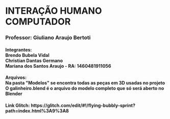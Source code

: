 <h1>INTERAÇÃO HUMANO COMPUTADOR</h1>

<h3>Professor: Giuliano Araujo Bertoti</h3>

<h4>
<p>
Integrantes: <br />
Brendo Bubela Vidal<br />
Christian Dantas Germano<br />
Mariana dos Santos Araujo - RA: 1460481911056
</p>
</h4>

<h4>
<p>
Arquivos: <br />
Na pasta "Modelos" se encontra todas as peças em 3D usadas no projeto<br />
O galinheiro.blend é o arquivo do modelo completo que só será aberto no Blender<br />
</p>    
</h4> 

<h4>
<p>
Link Glitch: https://glitch.com/edit/#!/flying-bubbly-sprint?path=index.html%3A9%3A8 
</p>  
</h4>


